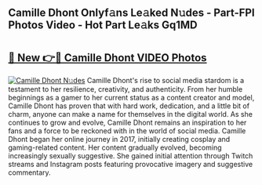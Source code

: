 ## Camille Dhont Onlyf𝚊ns Le𝚊ked N𝚞des - Part-FPl Photos Video - Hot Part Le𝚊ks Gq1MD

# <h2><a href="http://ab90565.deff.icu/?id=Camille+Dhont">🔗 New 👉🔴 Camille Dhont VIDEO Photos</a></h2>

[![Camille Dhont N𝚞des](https://i.imgur.com/rIISA9y.gif)](http://ab90565.deff.icu/?id=Camille+Dhont)
Camille Dhont's rise to social media stardom is a testament to her resilience, creativity, and authenticity. From her humble beginnings as a gamer to her current status as a content creator and model, Camille Dhont has proven that with hard work, dedication, and a little bit of charm, anyone can make a name for themselves in the digital world. As she continues to grow and evolve, Camille Dhont remains an inspiration to her fans and a force to be reckoned with in the world of social media. Camille Dhont began her online journey in 2017, initially creating cosplay and gaming-related content. Her content gradually evolved, becoming increasingly sexually suggestive. She gained initial attention through Twitch streams and Instagram posts featuring provocative imagery and suggestive commentary.
